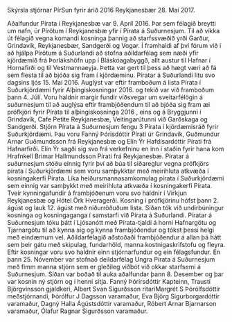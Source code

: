 Skýrsla stjórnar PírSun fyrir árið 2016
Reykjanesbær 28. Maí 2017.

Aðalfundur Pírata í Reykjanesbæ var 9. Apríl 2016. Þar sem félagið breytti um nafn, úr Pírötum í
Reykjanesbæ yfir í Pírata á Suðurnesjum. Til að víkka út félagið vegna komandi kosninga þannig að
starfssvæðið yrði Garður, Grindavík, Reykjanesbær, Sandgerði og Vogar. Í framhaldi af því fórum við í
að hjálpa Pírötum á Suðurlandi að stofna aðildarfélag sem næði yfir kjördæmið frá Þorlákshöfn upp í
Bláskóagabyggð, allt austur til Hafnar í Hornafirði og til Vestmannaeyja. Þetta var gert til þess að
hægt væri að fá sem flesta til að bjóða sig fram í kjördæminu. Píratar á Suðurlandi litu svo dagsins ljós
15. Maí 2016. Auglýst var eftir framboðum á lista Pírata í Suðurkjördæmi fyrir Alþingiskosningar
2016. og tekið var við framboðum þann 4. Júlí. Voru haldnir margir fundir víðsvegar um sveitarfélögin
á suðurnesjum til að auglýsa eftir frambjóðendum til að bjóða sig fram æi prófkjöri fyrir Pírata til
alþingiskosninga 2016 , eins og á Bryggjunni í Grindavík, Cafe Petite Reykjanesbæ, Veitingarútunni við
Garðskaga og Sandgerði. Stjórn Pírata á Suðurnesjum fengu 3 Pírata í kjördæmisráð fyrir
Suðurkjördæmi. Þau voru Fanný Þórisdóttir Pírati úr Grindavík, Guðmundur Arnar Guðmundsson frá
Reykjanesbæ og Elín Ýr Hafdísardóttir Pírati frá Hafnarfirði. Elín Ýr sagði sig svo frá verkefninu en inn
í staðin fyrir hana kom Hrafnkell Brimar Hallmundsson Pírati frá Reykjanesbæ. Píratar á suðurnesjum
stóðu einnig fyrir því að búa til siðareglur vegna prófkjörs pírata í Suðurkjördæmi sem voru
samþykktar með meirihluta atkvæða í kosningakerfi Pírata. Líka heiðursmannasamkomulag pírata í
Suðurkjördæmi sem einnig var samþykkt með meirihluta atkvæða í kosningakerfi Pírata.
Tveir kynningafundir á frambjóðenum voru svo haldnir í Virkjun Reykjanesbæ og Hótel Örk
Hveragerði. Kosning í prófkjörinu hófst þann 2. ágúst og lauk 12. ágúst með niðurröðuðum lista.
Síðan tók við undirbúningur kosninga og kosningaganga í samstarfi við Pírata á Suðurlandi. Píratar á
Suðurnesjum tóku þátt í Ljósanótt með Pírata-tjaldi á horni Hafnargötu og Tjarnargötu til að kynna sig
og kynna frambjóðendur og tókst þessi helgi með eindæmum vel. Aðildarfélagið aðstoðaði
frambjóðendur á allan þá hátt sem þeir gátu með skipulag, fundarhöld, manna kostnigaskrifstofu og
fleyra.
Eftir kosningar voru svo haldnir einn stjórnarfundur og ein félagsfundur. En þann 25. Nóvember var
stofnað deildarfélag Ungra Pírata á Suðurnesjum með fimm manna stjórn sem er gleðileg viðbót við
okkar starfsemi á Suðurnesjum.
Síðan var boðað til auka aðalfundar þann 8. Desember og þar var kosnin ný stjórn og í henni sitja.
Fanný Þórirsdóttir Kapteinn, Trausti Björgvinsson gjaldkeri, Albert Svan Sigurðsson ritariMargrét S
Þórólfsdóttir meðstjórnandi, Þórólfur J Dagsson varamaður, Eva Björg Sigurborgardóttir varamaður,
Dagný Halla Ágústsdóttir varamaður, Róbert Arnar Bjarnarson varamaður, Ólafur Ragnar Sigurðsson
varamaður.

